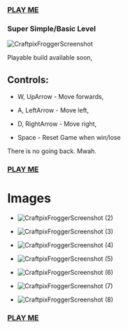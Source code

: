 ### [PLAY ME](https://github.com/TheCyberFlash/UnityProjects/tree/main/ReadyToPlayWindows)

### Super Simple/Basic Level
![CraftpixFroggerScreenshot](https://user-images.githubusercontent.com/87118878/197635838-bd403402-47e5-4cbf-81f9-61e589b4ae26.png)

Playable build available soon, 

## Controls:

- W, UpArrow - Move forwards,
- A, LeftArrow - Move left,
- D, RightArrow - Move right,

- Space - Reset Game when win/lose

There is no going back. Mwah.

### [PLAY ME](https://github.com/TheCyberFlash/UnityProjects/tree/main/ReadyToPlayWindows)


# Images

- ![CraftpixFroggerScreenshot (2)](https://user-images.githubusercontent.com/87118878/197730742-dd6e2f46-8d15-47b4-8fb5-34d49fed8ea7.png)
- ![CraftpixFroggerScreenshot (3)](https://user-images.githubusercontent.com/87118878/197730746-d6058c9f-318a-4a2e-a15a-db441f3608bb.png)
- ![CraftpixFroggerScreenshot (4)](https://user-images.githubusercontent.com/87118878/197730747-8ef58472-a87c-484c-bd39-aef5e7ffb3f1.png)


- ![CraftpixFroggerScreenshot (5)](https://user-images.githubusercontent.com/87118878/197730749-ce765d3b-d3e5-4d31-9cda-29540c49632c.png)
- ![CraftpixFroggerScreenshot (6)](https://user-images.githubusercontent.com/87118878/197730750-adf89444-6934-462b-a70c-a09497192514.png)
- ![CraftpixFroggerScreenshot (7)](https://user-images.githubusercontent.com/87118878/197747833-12ea5a89-372e-4e02-8748-a28822ced484.png)
- ![CraftpixFroggerScreenshot (8)](https://user-images.githubusercontent.com/87118878/197747840-0d5813cb-f6f3-452b-8d23-bfb70df35c32.png)


### [PLAY ME](https://github.com/TheCyberFlash/UnityProjects/tree/main/ReadyToPlayWindows)
